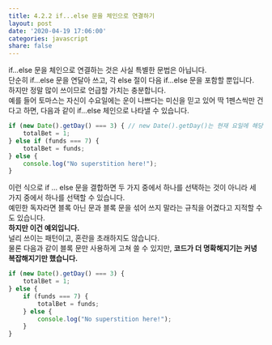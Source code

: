 ```yaml
---
title: 4.2.2 if...else 문을 체인으로 연결하기
layout: post
date: '2020-04-19 17:06:00'
categories: javascript
share: false
---
```


if...else 문을 체인으로 연결하는 것은 사실 특별한 문법은 아닙니다.  
단순히 if...else 문을 연달아 쓰고, 각 else 절이 다음 if...else 문을 포함할 뿐입니다.  
하지만 정말 많이 쓰이므로 언급할 가치는 충분합니다.  
예를 들어 토마스는 자신이 수요일에는 운이 나쁘다는 미신을 믿고 있어 딱 1펜스씩만 건다고 하면, 다음과 같이 if...else 체인으로 나타낼 수 있습니다.

```javascript
if (new Date().getDay() === 3) { // new Date().getDay()는 현재 요일에 해당하는 숫자를 반환합니다. 0은 일요일입니다.
	totalBet = 1;
} else if (funds === 7) {
	totalBet = funds;
} else {
	console.log("No superstition here!");
}
```

이런 식으로 if ... else 문을 결합하면 두 가지 중에서 하나를 선택하는 것이 아니라 세 가지 중에서 하나를 선택할 수 있습니다.  
예민한 독자라면 블록 아닌 문과 블록 문을 섞어 쓰지 말라는 규칙을 어겼다고 지적할 수도 있습니다.  
**하지만 이건 예외입니다.**  
널리 쓰이는 패턴이고, 혼란을 초래하지도 않습니다.  
물론 다음과 같이 블록 문만 사용하게 고쳐 쓸 수 있지만, **코드가 더 명확해지기는 커녕 복잡해지기만 했습니다.**

```javascript
if (new Date().getDay() === 3) {
	totalBet = 1;
} else {
	if (funds === 7) {
		totalBet = funds;
	} else {
		console.log("No superstition here!");
	}
}
```